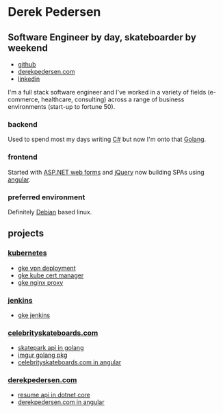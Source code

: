 # Derek Pedersen 

## **Software Engineer** by day, skateboarder by weekend ##

- [github](https://www.github.com/derekpedersen) 
- [derekpedersen.com](https://www.derekpedersen.com) 
- [linkedin](https://www.linkedin.com/in/derek-pedersen-67105415/)

I'm a full stack software engineer and I've worked in a variety of fields (e-commerce, healthcare, consulting) across a range of business environments (start-up to fortune 50). 

### backend ###

Used to spend most my days writing [C#](https://docs.microsoft.com/en-us/dotnet/csharp/) but now I'm onto that [Golang](https://golang.org/). 

### frontend ###

Started with [ASP.NET web forms](https://www.asp.net/web-forms) and [jQuery](https://jquery.com/) now building SPAs using [angular](https://angular.io/).

### preferred environment ###

Definitely [Debian](https://www.debian.org/) based linux.

## projects ##

### [kubernetes](https://cloud.google.com/kubernetes-engine/) ###
- [gke vpn deployment](https://github.com/derekpedersen/gke-vpn)
- [gke kube cert manager](https://github.com/derekpedersen/gke-kube-cert-manager)
- [gke nginx proxy](https://github.com/derekpedersen/gke-nginx-proxy)

### [jenkins](https://jenkins.derekpedersen.com) ###
- [gke jenkins](https://github.com/derekpedersen/gke-jenkins)

### [celebrityskateboards.com](https://celebrityskateboards.com) ###

- [skatepark api in golang](https://github.com/derekpedersen/skatepark-api-go)
- [imgur golang pkg](https://github.com/derekpedersen/imgur-go)
- [celebrityskateboards.com in angular](https://github.com/derekpedersen/celebrityskateboards-spa-angular)

### [derekpedersen.com](https://derekpedersen.com) ###

- [resume api in dotnet core](https://github.com/derekpedersen/resume-api-dotnetcore)
- [derekpedersen.com in angular](https://github.com/derekpedersen/derekpedersen.com-spa-angular)